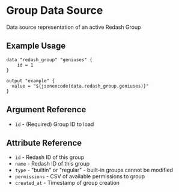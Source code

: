 # Group Data Source

Data source representation of an active Redash Group

## Example Usage

```hcl
data "redash_group" "geniuses" {
    id = 1
}

output "example" {
  value = "${jsonencode(data.redash_group.geniuses)}"
}
```

## Argument Reference

* `id` - (Required) Group ID to load

## Attribute Reference

* `id` - Redash ID of this group
* `name` - Redash ID of this group
* `type` - "builtin" or "regular" - built-in groups cannot be modified
* `permissions` - CSV of available permissions to group
* `created_at` - Timestamp of group creation